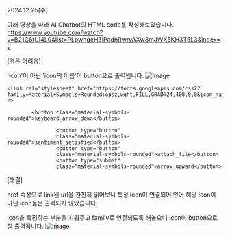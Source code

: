 2024.12.25(수)

아래 영상을 따라 AI Chatbot의 HTML code를 작성해보았습니다.
https://www.youtube.com/watch?v=B21G6tUI4L0&list=PLpwngcHZlPadhRwryAXw3mJWX5KH3T5L3&index=2

[겪은 어려움]

'icon'이 아닌 'icon의 이름'이 button으로 출력됩니다.
![image](https://github.com/user-attachments/assets/e27a33e3-b819-4626-9939-92a10b87d209)

    <link rel="stylesheet" href="https://fonts.googleapis.com/css2?family=Material+Symbols+Rounded:opsz,wght,FILL,GRAD@24,400,0,0&icon_names=keyboard_arrow_down" />
    
            <button class="material-symbols-rounded">keyboard_arrow_down</button>
            
                    <button type="button"
                    class="material-symbols-rounded">sentiment_satisfied</button>
                    <button type="button"
                    class="material-symbols-rounded">attach_file</button>
                    <button type="submit"
                    class="material-symbols-rounded">arrow_upward</button>

[해결]

href 속성으로 link된 url을 찬찬히 읽어보니
특정 icon이 연결되어 있어
해당 icon이 아닌 icon들은 출력되지 않았습니다.

icon을 특정하는 부분을 지워주고 family로 연결되도록 해놓으니
icon이 button으로 잘 출력됩니다.
![image](https://github.com/user-attachments/assets/03ef74c5-ffa1-468d-8e04-72bfec2bf633)
